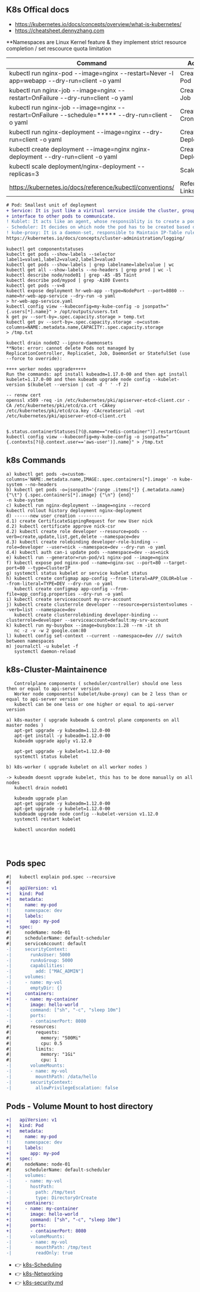 ## K8s Offical docs
- https://kubernetes.io/docs/concepts/overview/what-is-kubernetes/
- https://cheatsheet.dennyzhang.com

**Namespaces are Linux Kernel feature & they implement strict resource completion / set rescource quota limitation

| Command  | Action |
| ------------- | ------------- |
| kubectl run nginx-pod --image=nginx --restart=Never -l app=webapp --dry-run=client -o yaml  | Creates Pod  |
| kubectl run nginx-job --image=nginx --restart=OnFailure --dry-run=client -o yaml  | Creates Job  |
| kubectl run nginx-job --image=nginx --restart=OnFailure --schedule=***** --dry-run=client -o yaml  | Creates CronJob  |
| kubectl run nginx-deployment --image=nginx --dry-run=client -o yaml  | Creates Deployment  |
| kubectl create deployment --image=nginx nginx-deployment --dry-run=client -o yaml  | Creates Deployment  |
| kubectl scale deployment/nginx-deployment --replicas=3 | Scale |
| https://kubernetes.io/docs/reference/kubectl/conventions/ | Reference Links |

```diff
# Pod: Smallest unit of deployment
+ Service: It is just like a viritual service inside the cluster, groups a set of related pods and provides an 
+ interface to other pods to communicate.
! Kublet: It acts like an agent, whose responsiblity is to create a pod on an node and report to kube-api-server
- Scheduler: It decides on which node the pod has to be created based on node ranks ... 
! kube-proxy: It is a daemon-set, responsible to Maintain IP-Table rules for each service, to forward traffic between the pods across the cluster.
https://kubernetes.io/docs/concepts/cluster-administration/logging/
```

```
kubectl get componentstatuses
kubeclt get pods --show-labels --selector label1=value1,label2=value2,label3=value3
kubectl get pods --show-labels | grep labelname=labelvalue | wc
kubectl get all --show-labels --no-headers | grep prod | wc -l
kubectl describe node/node01 | grep -A5 -B5 Taint
kubectl describe pod/mypod | grep -A100 Events
kubectl get pods --v=8
kubectl expose deployment hr-web-app --type=NodePort --port=8080 --name=hr-web-app-service --dry-run -o yaml
> hr-web-app-service.yaml
kubectl config view --kubeconfig=my-kube-config -o jsonpath="{.users[*].name}" > /opt/outputs/users.txt
k get pv --sort-by=.spec.capacity.storage > temp.txt
kubectl get pv --sort-by=.spec.capacity.storage -o=custom-columns=NAME:.metadata.name,CAPACITY:.spec.capacity.storage 
> /tmp.txt

kubectl drain node02 --ignore-daemonsets
**Note: error: cannot delete Pods not managed by ReplicationController, ReplicaSet, Job, DaemonSet or StatefulSet (use --force to override):

++++ worker nodes upgrade+++++
Run the commands: apt install kubeadm=1.17.0-00 and then apt install kubelet=1.17.0-00 and then kubeadm upgrade node config --kubelet-version $(kubelet --version | cut -d ' ' -f 2)

-- renew cert 
openssl x509 -req -in /etc/kubernetes/pki/apiserver-etcd-client.csr -CA /etc/kubernetes/pki/etcd/ca.crt -CAkey /etc/kubernetes/pki/etcd/ca.key -CAcreateserial -out /etc/kubernetes/pki/apiserver-etcd-client.crt


$.status.containerStatuses[?(@.name=="redis-container")].restartCount
kubectl config view --kubeconfig=my-kube-config -o jsonpath="{.contexts[?(@.context.user=='aws-user')].name}" > /tmp.txt

```

## k8s Commands
```
a) kubectl get pods -o=custom-columns='NAME:.metadata.name,IMAGE:.spec.containers[*].image' -n kube-system --no-headers
b) kubectl get pods -o=jsonpath='{range .items[*]} {.metadata.name} {"\t"} {.spec.containers[*].image} {"\n"} {end}' 
-n kube-system
c) kubectl run nginx-deployment --image=nginx --record
kubectl rollout history deployment nginx-deployment
d) ------new user creation ---------
d.1) create CertificateSigningRequest for new User nick
d.2) kubectl certificate approve nick-csr
d.2) kubectl create role developer --resource=pods --verb=create,update,list,get,delete --namespace=dev
d.3) kubectl create rolebinding developer-role-binding --role=developer --user=nick --namespace=dev --dry-run -o yaml
d.4) kubectl auth can-i update pods --namespace=dev --as=nick
e) kubectl run --generator=run-pod/v1 nginx-pod --image=nginx
f) kubectl expose pod nginx-pod --name=nginx-svc --port=80 --target-port=80 --type=ClusterIP
g) systemctl status kubelet or service kubelet status
h) kubectl create configmap app-config --from-literal=APP_COLOR=blue --from-literal=TYPE=DEV --dry-run -o yaml
   kubectl create configmap app-config --from-file=app_config.properties --dry-run -o yaml
i) kubectl create serviceaccount my-srv-account 
j) kubectl create clusterrole developer --resource=persistentvolumes --verb=list --namespace=dev
   kubectl create clusterrolebinding developer-binding --clusterrole=developer --serviceaccount=default:my-srv-account
k) kubectl run my-busybox --image=busybox:1.28 --rm -it sh 
   nc -z -v -w 2 google.com:80
l) kubectl config set-context --current --namespace=dev /// switch between namespaces
m) journalctl -u kubelet -f
   systemctl daemon-reload
```

## k8s-Cluster-Maintainence

```
   Controlplane components ( scheduler/controller) should one less then or equal to api-server version
   Worker node components( kubelet/kube-proxy) can be 2 less than or equal to api-server version
   kubectl can be one less or one higher or equal to api-server version
   
a) k8s-master ( upgrade kubeadm & control plane components on all master nodes )
   apt-get upgrade -y kubeadm=1.12.0-00
   apt-get install -y kubeadm=1.12.0-00
   kubeadm upgrade apply v1.12.0
   
   apt-get upgrade -y kubelet=1.12.0-00
   systemctl status kubelet
   
b) k8s-worker ( upgrade kubelet on all worker nodes )

-> kubeadm doesnt upgrade kubelet, this has to be done manually on all nodes 
   kubectl drain node01
   
   kubeadm upgrade plan
   apt-get upgrade -y kubeadm=1.12.0-00
   apt-get upgrade -y kubelet=1.12.0-00
   kubdeadm upgrade node config --kubelet-version v1.12.0
   systemctl restart kubelet
   
   kubectl uncordon node01
   
   
   

```

## Pods spec
```diff
#|   kubectl explain pod.spec --recursive
#|
+|   apiVersion: v1
+|   kind: Pod
+|   metadata:
+|     name: my-pod
!|     namespace: dev
+|     labels:
+|       app: my-pod
+|   spec:
#|     nodeName: node-01
#|     schedulerName: default-scheduler
#|     serviceAccount: default
-|     securityContext:
-|       runAsUser: 5000
-|       runAsGroup: 5000
-|       capabilities:
-|         add: ["MAC_ADMIN"]
-|     volumes:
-|     - name: my-vol
-|       emptyDir: {}
+|     containers:
+|     - name: my-container
+|       image: hello-world
-|       command: ["sh", "-c", "sleep 10m"]
-|       ports:
-|       - containerPort: 8080  
#|       resources:
#|         requests:
#|           memory: "500Mi"
#|           cpu: 0.5
#|         limits:
#|           memory: "1Gi"
#|           cpu: 1
-|       volumeMounts:
-|       - name: my-vol
-|         mounthPath: /data/hello
-|       securityContext:
-|         allowPrivilegeEscalation: false

```
## Pods - Volume Mount to host directory
```diff
+|   apiVersion: v1
+|   kind: Pod
+|   metadata:
+|     name: my-pod
!|     namespace: dev
+|     labels:
+|       app: my-pod
+|   spec:
#|     nodeName: node-01
#|     schedulerName: default-scheduler
-|     volumes:
-|     - name: my-vol
-|       hostPath: 
-|         path: /tmp/test
-|         type: DirectoryOrCreate
+|     containers:
+|     - name: my-container
+|       image: hello-world
+|       command: ["sh", "-c", "sleep 10m"]
+|       ports:
+|       - containerPort: 8080  
-|       volumeMounts:
-|       - name: my-vol
-|         mounthPath: /tmp/test
-|         readOnly: true
```
- :point_right: [ k8s-Scheduling ](k8s-scheduling.md/)
- :point_right: [ k8s-Networking ](k8s-Networking.md/)
- :point_right: [ k8s-security.md ](k8s-security.md/)

